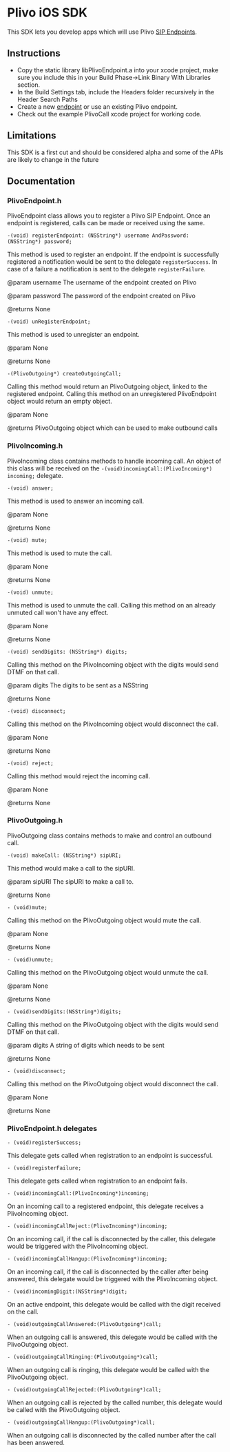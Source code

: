 # Plivo iOS SDK

This SDK lets you develop apps which will use Plivo [SIP Endpoints](https://plivo.com/docs/api/endpoint/).

## Instructions
- Copy the static library libPlivoEndpoint.a into your xcode project, make sure you include this in your Build Phase->Link Binary With Libraries section.
- In the Build Settings tab, include the Headers folder recursively in the Header Search Paths
- Create a new [endpoint](https://plivo.com/endpoint) or use an existing Plivo endpoint.
- Check out the example PlivoCall xcode project for working code.

## Limitations
This SDK is a first cut and should be considered alpha and some of the APIs are likely to change in the future

## Documentation

### PlivoEndpoint.h
PlivoEndpoint class allows you to register a Plivo SIP Endpoint. Once an endpoint is registered, calls can be made or received using the same.

    -(void) registerEndpoint: (NSString*) username AndPassword: (NSString*) password;
This method is used to register an endpoint. If the endpoint is successfully registered a notification would be sent to the delegate `registerSuccess`. In case of a failure a notification is sent to the delegate `registerFailure`.

@param username The username of the endpoint created on Plivo

@param password The password of the endpoint created on Plivo

@returns None

    -(void) unRegisterEndpoint;
This method is used to unregister an endpoint.

@param None

@returns None

    -(PlivoOutgoing*) createOutgoingCall;
Calling this method would return an PlivoOutgoing object, linked to the registered endpoint. Calling this method on an unregistered PlivoEndpoint object would return an empty object.

@param None

@returns PlivoOutgoing object which can be used to make outbound calls

### PlivoIncoming.h
PlivoIncoming class contains methods to handle incoming call. An object of this class will be received on the `-(void)incomingCall:(PlivoIncoming*) incoming;` delegate.

    -(void) answer;
This method is used to answer an incoming call. 

@param None

@returns None

    -(void) mute;
This method is used to mute the call.

@param None

@returns None

    -(void) unmute;
This method is used to unmute the call. Calling this method on an already unmuted call won't have any effect.

@param None

@returns None

    -(void) sendDigits: (NSString*) digits;
Calling this method on the PlivoIncoming object with the digits would send DTMF on that call.

@param digits The digits to be sent as a NSString

@returns None

    -(void) disconnect;
Calling this method on the PlivoIncoming object would disconnect the call.

@param None

@returns None

    -(void) reject;
Calling this method would reject the incoming call.

@param None

@returns None

### PlivoOutgoing.h
PlivoOutgoing class contains methods to make and control an outbound call. 

    -(void) makeCall: (NSString*) sipURI;
This method would make a call to the sipURI.

@param sipURI The sipURI to make a call to.

@returns None

    - (void)mute;
Calling this method on the PlivoOutgoing object would mute the call.

@param None

@returns None

    - (void)unmute;
Calling this method on the PlivoOutgoing object would unmute the call.

@param None

@returns None

    - (void)sendDigits:(NSString*)digits;
Calling this method on the PlivoOutgoing object with the digits would send DTMF on that call.

@param digits A string of digits which needs to be sent

@returns None

    - (void)disconnect;
Calling this method on the PlivoOutgoing object would disconnect the call.

@param None

@returns None


### PlivoEndpoint.h delegates
    - (void)registerSuccess;
This delegate gets called when registration to an endpoint is successful.

    - (void)registerFailure;
This delegate gets called when registration to an endpoint fails.

    - (void)incomingCall:(PlivoIncoming*)incoming;
On an incoming call to a registered endpoint, this delegate receives a PlivoIncoming object.

    - (void)incomingCallReject:(PlivoIncoming*)incoming;
On an incoming call, if the call is disconnected by the caller, this delegate would be triggered with the PlivoIncoming object.

    - (void)incomingCallHangup:(PlivoIncoming*)incoming;
On an incoming call, if the call is disconnected by the caller after being answered, this delegate would be triggered with the PlivoIncoming object.

    - (void)incomingDigit:(NSString*)digit;
On an active endpoint, this delegate would be called with the digit received on the call.

    - (void)outgoingCallAnswered:(PlivoOutgoing*)call;
When an outgoing call is answered, this delegate would be called with the PlivoOutgoing object.

    - (void)outgoingCallRinging:(PlivoOutgoing*)call;
When an outgoing call is ringing, this delegate would be called with the PlivoOutgoing object.

    - (void)outgoingCallRejected:(PlivoOutgoing*)call;
When an outgoing call is rejected by the called number, this delegate would be called with the PlivoOutgoing object.

    - (void)outgoingCallHangup:(PlivoOutgoing*)call;
When an outgoing call is disconnected by the called number after the call has been answered.
 
